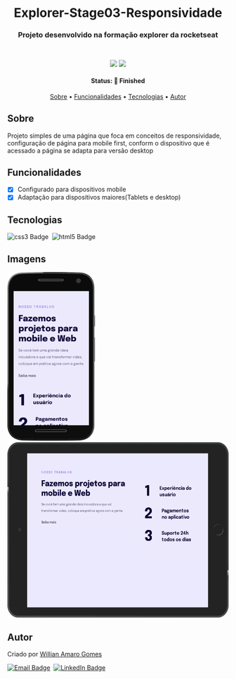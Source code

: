 <h1 align="center">
	Explorer-Stage03-Responsividade
</h1>

<h3 align="center">
	Projeto desenvolvido na  formação explorer da rocketseat
</h3>&nbsp;

<p align="center">
	<img src="https://img.shields.io/badge/PRs-welcome-brightgreen.svg?style=flat-square"/>
	<img src="https://img.shields.io/github/repo-size/williangomesdev/Explorer-Stage03-Responsividade ?color=green"/>
</p>

<h4 align="center">
	Status: 🚀 Finished
</h4>

<p align="center">
	<a href="#sobre">Sobre</a> •
	<a href="#funcionalidades">Funcionalidades</a> •
	<a href="#tecnologias">Tecnologias</a> •
	<a href="#autor">Autor</a> 
</p>

## Sobre

Projeto simples de uma página que foca em conceitos de responsividade, configuração de página para mobile first, conform o dispositivo que é acessado a página se adapta para versão desktop

## Funcionalidades

- [x] Configurado para dispositivos mobile
- [x] Adaptação para dispositivos maiores(Tablets e desktop)

## Tecnologias

<img src="https://img.shields.io/badge/Css3-05122A?style=flat&logo=css3" alt="css3 Badge" height="25">&nbsp;
<img src="https://img.shields.io/badge/Html5-05122A?style=flat&logo=html5" alt="html5 Badge" height="25">&nbsp;

## Imagens

<img src="./gitImg/127.0.0.1_5500_Projeto02_(Moto G4).png" height="auto" width="200" />&nbsp;&nbsp;&nbsp;&nbsp;&nbsp;&nbsp;&nbsp;&nbsp;&nbsp;&nbsp;&nbsp;&nbsp;<img src="./gitImg/127.0.0.1_5500_Projeto02_(iPad).png" height="400" width="auto"/>


## Autor

Criado por [Willian Amaro Gomes](https://github.com/williangomesdev)

<a href="mailto:willianamaroti@gmail.com" target="_blank"><img src="https://img.shields.io/badge/willianamaroti@gmail.com-D14836?style=flat&logo=gmail&logoColor=white" alt="Email Badge" height="25"></a>&nbsp;
<a href="https://www.linkedin.com/in/williangomesdev" target="_blank"><img src="https://img.shields.io/badge/williangomesdev-0077B5?style=flat&logo=linkedin&logoColor=white" alt="LinkedIn Badge" height="25"></a>&nbsp;
<br clear="left"/>
